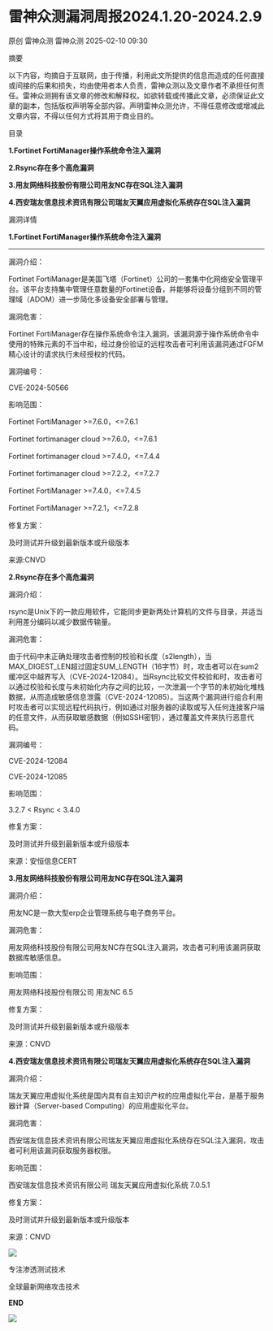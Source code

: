 #  雷神众测漏洞周报2024.1.20-2024.2.9   
原创 雷神众测  雷神众测   2025-02-10 09:30  
  
摘要  
  
  
以下内容，均摘自于互联网，由于传播，利用此文所提供的信息而造成的任何直接或间接的后果和损失，均由使用者本人负责，雷神众测以及文章作者不承担任何责任。雷神众测拥有该文章的修改和解释权。如欲转载或传播此文章，必须保证此文章的副本，包括版权声明等全部内容。声明雷神众测允许，不得任意修改或增减此文章内容，不得以任何方式将其用于商业目的。  
  
  
目录  
  
**1.Fortinet FortiManager操作系统命令注入漏洞**  
  
**2.Rsync存在多个高危漏洞**  
  
**3.用友网络科技股份有限公司用友NC存在SQL注入漏洞**  
  
**4.西安瑞友信息技术资讯有限公司瑞友天翼应用虚拟化系统存在SQL注入漏洞**  
  
漏洞详情  
  
**1.Fortinet FortiManager操作系统命令注入漏洞**  
  
****  
漏洞介绍：  
  
Fortinet FortiManager是美国飞塔（Fortinet）公司的一套集中化网络安全管理平台。该平台支持集中管理任意数量的Fortinet设备，并能够将设备分组到不同的管理域（ADOM）进一步简化多设备安全部署与管理。  
  
  
漏洞危害：  
  
Fortinet FortiManager存在操作系统命令注入漏洞，该漏洞源于操作系统命令中使用的特殊元素的不当中和，经过身份验证的远程攻击者可利用该漏洞通过FGFM精心设计的请求执行未经授权的代码。  
  
  
漏洞编号：  
  
CVE-2024-50566  
  
  
影响范围：  
  
Fortinet FortiManager >=7.6.0，<=7.6.1  
  
Fortinet fortimanager cloud >=7.6.0，<=7.6.1  
  
Fortinet fortimanager cloud >=7.4.0，<=7.4.4  
  
Fortinet fortimanager cloud >=7.2.2，<=7.2.7  
  
Fortinet FortiManager >=7.4.0，<=7.4.5  
  
Fortinet FortiManager >=7.2.1，<=7.2.8  
  
  
修复方案：  
  
及时测试并升级到最新版本或升级版本  
  
  
来源:CNVD  
  
**2.Rsync存在多个高危漏洞**  
  
  
漏洞介绍：  
  
rsync是Unix下的一款应用软件，它能同步更新两处计算机的文件与目录，并适当利用差分编码以减少数据传输量。  
  
  
漏洞危害：  
  
由于代码中未正确处理攻击者控制的校验和长度（s2length），当MAX_DIGEST_LEN超过固定SUM_LENGTH（16字节）时，攻击者可以在sum2缓冲区中越界写入（CVE-2024-12084）。当Rsync比较文件校验和时，攻击者可以通过校验和长度与未初始化内存之间的比较，一次泄漏一个字节的未初始化堆栈数据，从而造成敏感信息泄露（CVE-2024-12085）。当这两个漏洞进行组合利用时攻击者可以实现远程代码执行，例如通过对服务器的读取或写入任何连接客户端的任意文件，从而获取敏感数据（例如SSH密钥），通过覆盖文件来执行恶意代码。  
  
  
漏洞编号：  
  
CVE-2024-12084  
  
CVE-2024-12085  
  
  
影响范围：  
  
3.2.7 < Rsync < 3.4.0  
  
  
修复方案：  
  
及时测试并升级到最新版本或升级版本  
  
  
来源：安恒信息CERT  
  
  
**3.用友网络科技股份有限公司用友NC存在SQL注入漏洞**  
  
  
漏洞介绍：  
  
用友NC是一款大型erp企业管理系统与电子商务平台。  
  
  
漏洞危害：  
  
用友网络科技股份有限公司用友NC存在SQL注入漏洞，攻击者可利用该漏洞获取数据库敏感信息。  
  
  
影响范围：  
  
用友网络科技股份有限公司 用友NC 6.5  
  
  
修复方案：  
  
及时测试并升级到最新版本或升级版本  
  
  
来源：CNVD  
  
**4.西安瑞友信息技术资讯有限公司瑞友天翼应用虚拟化系统存在SQL注入漏洞**  
  
  
漏洞介绍：  
  
瑞友天翼应用虚拟化系统是国内具有自主知识产权的应用虚拟化平台，是基于服务器计算（Server-based Computing）的应用虚拟化平台。  
  
  
漏洞危害：  
  
西安瑞友信息技术资讯有限公司瑞友天翼应用虚拟化系统存在SQL注入漏洞，攻击者可利用该漏洞获取服务器权限。  
  
  
  
影响范围：  
  
西安瑞友信息技术资讯有限公司 瑞友天翼应用虚拟化系统 7.0.5.1  
  
  
修复方案：  
  
及时测试并升级到最新版本或升级版本  
  
  
来源：CNVD  
  
  
  
  
  
  
![](https://mmbiz.qpic.cn/mmbiz_jpg/HxO8NorP4JXvlpV6NlaqrZaEO6WG63j8U3QKTnsT4XIWucwjsYuuKibPfEFJcSrMp3ibPMuFx12l3dDzOLl6qDQw/640?wx_fmt=jpeg&from=appmsg "")  
  
专注渗透测试技术  
  
全球最新网络攻击技术  
  
  
**END**  
  
![](https://mmbiz.qpic.cn/mmbiz_jpg/HxO8NorP4JXvlpV6NlaqrZaEO6WG63j8OAtGGEibVdPQf03nFwvua57mYJKia1yRxSFwcIdd4K25oPrsXkAvsPiag/640?wx_fmt=jpeg&from=appmsg "")  
  
  
  

